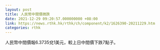 ```yaml
---
layout: post
title: 人民幣中間價微跌
date: 2021-12-29 09:20:57.000000000 +08:00
link: https://news.rthk.hk/rthk/ch/component/k2/1626390-20211229.htm
categories: rthk
---
```


人民幣中間價報6.3735兌1美元，較上日中間價下跌7點子。

